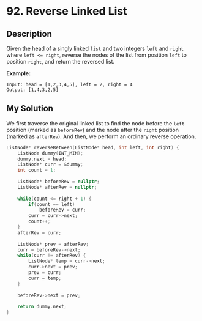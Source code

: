 # 92. Reverse Linked List

## Description
Given the head of a singly linked `list` and two integers `left` and `right` where `left <= right`, reverse the nodes of the list from position `left` to position `right`, and return the reversed list.

**Example:**
```
Input: head = [1,2,3,4,5], left = 2, right = 4
Output: [1,4,3,2,5]
```

## My Solution
We first traverse the original linked list to find the node before the `left` position (marked as `beforeRev`) and the node after the `right` position (marked as `afterRev`). And then, we perform an ordinary reverse operation.

```C++
ListNode* reverseBetween(ListNode* head, int left, int right) {
    ListNode dummy(INT_MIN);
    dummy.next = head;
    ListNode* curr = &dummy;
    int count = 1;
    
    ListNode* beforeRev = nullptr;
    ListNode* afterRev = nullptr;
    
    while(count <= right + 1) {
        if(count == left)
            beforeRev = curr;
        curr = curr->next;
        count++;
    }
    afterRev = curr;
    
    ListNode* prev = afterRev;
    curr = beforeRev->next;
    while(curr != afterRev) {
        ListNode* temp = curr->next;
        curr->next = prev;
        prev = curr;
        curr = temp;
    }
    
    beforeRev->next = prev;
    
    return dummy.next;
}
```